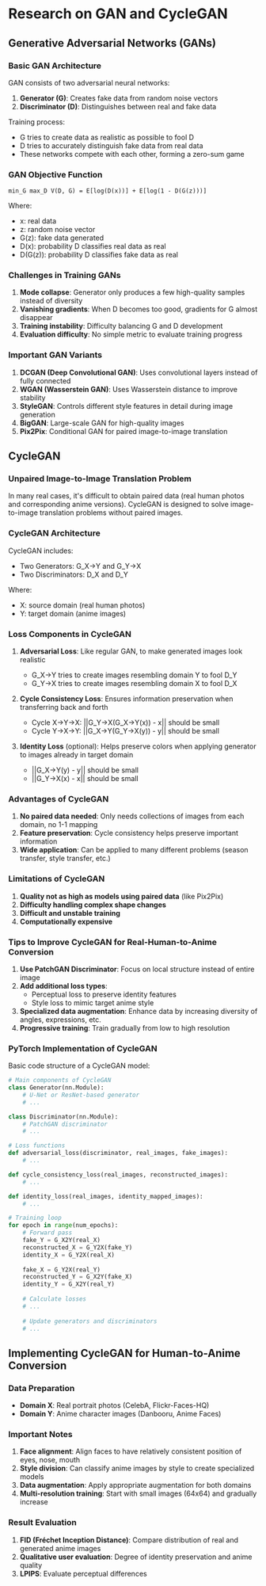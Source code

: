 # Research on GAN and CycleGAN

## Generative Adversarial Networks (GANs)

### Basic GAN Architecture

GAN consists of two adversarial neural networks:

1. **Generator (G)**: Creates fake data from random noise vectors
2. **Discriminator (D)**: Distinguishes between real and fake data

Training process:
- G tries to create data as realistic as possible to fool D
- D tries to accurately distinguish fake data from real data
- These networks compete with each other, forming a zero-sum game

### GAN Objective Function

```
min_G max_D V(D, G) = E[log(D(x))] + E[log(1 - D(G(z)))]
```

Where:
- x: real data
- z: random noise vector
- G(z): fake data generated
- D(x): probability D classifies real data as real
- D(G(z)): probability D classifies fake data as real

### Challenges in Training GANs

1. **Mode collapse**: Generator only produces a few high-quality samples instead of diversity
2. **Vanishing gradients**: When D becomes too good, gradients for G almost disappear
3. **Training instability**: Difficulty balancing G and D development
4. **Evaluation difficulty**: No simple metric to evaluate training progress

### Important GAN Variants

1. **DCGAN (Deep Convolutional GAN)**: Uses convolutional layers instead of fully connected
2. **WGAN (Wasserstein GAN)**: Uses Wasserstein distance to improve stability
3. **StyleGAN**: Controls different style features in detail during image generation
4. **BigGAN**: Large-scale GAN for high-quality images
5. **Pix2Pix**: Conditional GAN for paired image-to-image translation

## CycleGAN

### Unpaired Image-to-Image Translation Problem

In many real cases, it's difficult to obtain paired data (real human photos and corresponding anime versions). CycleGAN is designed to solve image-to-image translation problems without paired images.

### CycleGAN Architecture

CycleGAN includes:
- Two Generators: G_X→Y and G_Y→X
- Two Discriminators: D_X and D_Y

Where:
- X: source domain (real human photos)
- Y: target domain (anime images)

### Loss Components in CycleGAN

1. **Adversarial Loss**: Like regular GAN, to make generated images look realistic
   - G_X→Y tries to create images resembling domain Y to fool D_Y
   - G_Y→X tries to create images resembling domain X to fool D_X

2. **Cycle Consistency Loss**: Ensures information preservation when transferring back and forth
   - Cycle X→Y→X: ||G_Y→X(G_X→Y(x)) - x|| should be small
   - Cycle Y→X→Y: ||G_X→Y(G_Y→X(y)) - y|| should be small

3. **Identity Loss** (optional): Helps preserve colors when applying generator to images already in target domain
   - ||G_X→Y(y) - y|| should be small
   - ||G_Y→X(x) - x|| should be small

### Advantages of CycleGAN

1. **No paired data needed**: Only needs collections of images from each domain, no 1-1 mapping
2. **Feature preservation**: Cycle consistency helps preserve important information
3. **Wide application**: Can be applied to many different problems (season transfer, style transfer, etc.)

### Limitations of CycleGAN

1. **Quality not as high as models using paired data** (like Pix2Pix)
2. **Difficulty handling complex shape changes**
3. **Difficult and unstable training**
4. **Computationally expensive**

### Tips to Improve CycleGAN for Real-Human-to-Anime Conversion

1. **Use PatchGAN Discriminator**: Focus on local structure instead of entire image
2. **Add additional loss types**: 
   - Perceptual loss to preserve identity features
   - Style loss to mimic target anime style
3. **Specialized data augmentation**: Enhance data by increasing diversity of angles, expressions, etc.
4. **Progressive training**: Train gradually from low to high resolution

### PyTorch Implementation of CycleGAN

Basic code structure of a CycleGAN model:

```python
# Main components of CycleGAN
class Generator(nn.Module):
    # U-Net or ResNet-based generator
    # ...

class Discriminator(nn.Module):
    # PatchGAN discriminator
    # ...

# Loss functions
def adversarial_loss(discriminator, real_images, fake_images):
    # ...

def cycle_consistency_loss(real_images, reconstructed_images):
    # ...

def identity_loss(real_images, identity_mapped_images):
    # ...

# Training loop
for epoch in range(num_epochs):
    # Forward pass
    fake_Y = G_X2Y(real_X)
    reconstructed_X = G_Y2X(fake_Y)
    identity_X = G_Y2X(real_X)
    
    fake_X = G_Y2X(real_Y)
    reconstructed_Y = G_X2Y(fake_X)
    identity_Y = G_X2Y(real_Y)
    
    # Calculate losses
    # ...
    
    # Update generators and discriminators
    # ...
```

## Implementing CycleGAN for Human-to-Anime Conversion

### Data Preparation
- **Domain X**: Real portrait photos (CelebA, Flickr-Faces-HQ)
- **Domain Y**: Anime character images (Danbooru, Anime Faces)

### Important Notes
1. **Face alignment**: Align faces to have relatively consistent position of eyes, nose, mouth
2. **Style division**: Can classify anime images by style to create specialized models
3. **Data augmentation**: Apply appropriate augmentation for both domains
4. **Multi-resolution training**: Start with small images (64x64) and gradually increase

### Result Evaluation
1. **FID (Fréchet Inception Distance)**: Compare distribution of real and generated anime images
2. **Qualitative user evaluation**: Degree of identity preservation and anime quality
3. **LPIPS**: Evaluate perceptual differences